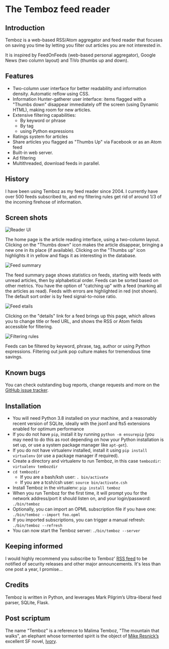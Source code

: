 # The Temboz feed reader

## Introduction

Temboz is a web-based RSS/Atom aggregator and feed reader that focuses on saving you time by letting you filter out articles you are not interested in.

It is inspired by FeedOnFeeds (web-based personal aggregator), Google News (two column layout) and TiVo (thumbs up and down).

## Features

* Two-column user interface for better readability and information density. Automatic reflow using CSS.
* Information Hunter-gatherer user interface: items flagged with a "Thumbs down" disappear immediately off the screen (using Dynamic HTML), making room for new articles.
* Extensive filtering capabilities:
  * By keyword or phrase
  * By tag
  * using Python expressions
* Ratings system for articles
* Share articles you flagged as "Thumbs Up" via Facebook or as an Atom feed
* Built-in web server.
* Ad filtering
* Multithreaded, download feeds in parallel.

## History

I have been using Temboz as my feed reader since 2004. I currently have over 500 feeds subscribed to, and my filtering rules get rid of around 1/3 of the incoming firehose of information.

## Screen shots

![Reader UI](https://temboz.com/view.png)

The home page is the article reading interface, using a two-column layout. Clicking on the "Thumbs down" icon makes the article disappear, bringing a new one in its place (if available). Clicking on the "Thumbs up" icon highlights it in yellow and flags it as interesting in the database.

![Feed summary](https://temboz.com/feeds.png)

The feed summary page shows statistics on feeds, starting with feeds with unread articles, then by alphabetical order. Feeds can be sorted based on other metrics. You have the option of "catching up" with a feed (marking all the articles as read). Feeds with errors are highlighted in red (not shown). The default sort order is by feed signal-to-noise ratio.

![Feed etails](https://temboz.com/feed.png)

Clicking on the "details" link for a feed brings up this page, which allows you to change title or feed URL, and shows the RSS or Atom fields accessible for filtering.

![Filtering rules](https://temboz.com/filters.png)

Feeds can be filtered by keyword, phrase, tag, author or using Python expressions. Filtering out junk pop culture makes for tremendous time savings.

## Known bugs

You can check outstanding bug reports, change requests and more on the [GitHub issue tracker](https://github.com/fazalmajid/temboz/issues).

## Installation

* You will need Python 3.8 installed on your machine, and a reasonably recent version of SQLite, ideally with the json1 and fts5 extensions enabled for optimum performance
* If you do not have `pip`, install it by running `python -m ensurepip` (you may need to do this as root depending on how your Python installation is set up, or use a system package manager like `apt-get`).
* If you do not have virtualenv installed, install it using `pip install virtualenv` (or use a package manager if required).
* Create a directory and virtualenv to run Temboz, in this case `tembozdir`: `virtualenv tembozdir`
* `cd tembozdir`
  * If you are a bash/ksh user: `. bin/activate`
  * If you are a tcsh/csh user: `source bin/activate.csh`
* Install Temboz in the virtualenv: `pip install temboz`
* When you run Temboz for the first time, it will prompt you for the network address/port it should listen on, and your login/password: `./bin/temboz`
* Optionally, you can import an OPML subscription file if you have one: `./bin/temboz --import foo.opml`
* If you imported subscriptions, you can trigger a manual refresh: `./bin/temboz --refresh`
* You can now start the Temboz server: `./bin/temboz --server`

## Keeping informed

I would highly recommend you subscribe to Temboz' [RSS feed](https://blog.majid.info/categories/temboz/index.xml) to be notified of security releases and other major announcements. It's less than one post a year, I promise...

## Credits

Temboz is written in Python, and leverages Mark Pilgrim’s Ultra-liberal feed parser, SQLite, Flask.

## Post scriptum

The name "Temboz" is a reference to Malima Temboz, "The mountain that walks", an elephant whose tormented spirit is the object of [Mike Resnick’s](http://mikeresnick.com/) excellent SF novel, [Ivory](http://www.penguinrandomhouse.com/books/231473/ivory-by-mike-resnick/9781591025467).
